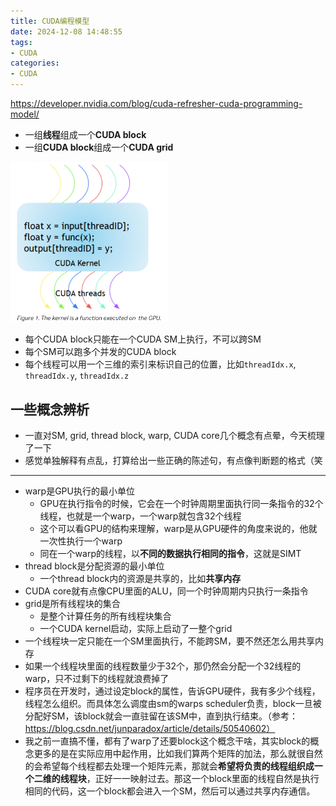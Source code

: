 ```yaml
---
title: CUDA编程模型
date: 2024-12-08 14:48:55
tags:
- CUDA
categories:
- CUDA
---
```


https://developer.nvidia.com/blog/cuda-refresher-cuda-programming-model/

* 一组**线程**组成一个**CUDA block**
* 一组**CUDA block**组成一个**CUDA grid**

<img src="/images/CUDAkernel.png" width="50%">

* 每个CUDA block只能在一个CUDA SM上执行，不可以跨SM
* 每个SM可以跑多个并发的CUDA block
* 每个线程可以用一个三维的索引来标识自己的位置，比如`threadIdx.x`, `threadIdx.y`, `threadIdx.z`

## 一些概念辨析
* 一直对SM, grid, thread block, warp, CUDA core几个概念有点晕，今天梳理了一下
* 感觉单独解释有点乱，打算给出一些正确的陈述句，有点像判断题的格式（笑

-------
* warp是GPU执行的最小单位
    * GPU在执行指令的时候，它会在一个时钟周期里面执行同一条指令的32个线程，也就是一个warp，一个warp就包含32个线程
    * 这个可以看GPU的结构来理解，warp是从GPU硬件的角度来说的，他就一次性执行一个warp
    * 同在一个warp的线程，以**不同的数据执行相同的指令**，这就是SIMT
* thread block是分配资源的最小单位
    * 一个thread block内的资源是共享的，比如**共享内存**
* CUDA core就有点像CPU里面的ALU，同一个时钟周期内只执行一条指令
* grid是所有线程块的集合
    * 是整个计算任务的所有线程块集合
    * 一个CUDA kernel启动，实际上启动了一整个grid
* 一个线程块一定只能在一个SM里面执行，不能跨SM，要不然还怎么用共享内存
* 如果一个线程块里面的线程数量少于32个，那仍然会分配一个32线程的warp，只不过剩下的线程就浪费掉了
* 程序员在开发时，通过设定block的属性，告诉GPU硬件，我有多少个线程，线程怎么组织。而具体怎么调度由sm的warps scheduler负责，block一旦被分配好SM，该block就会一直驻留在该SM中，直到执行结束。（参考：https://blog.csdn.net/junparadox/article/details/50540602）
* 我之前一直搞不懂，都有了warp了还要block这个概念干啥，其实block的概念更多的是在实际应用中起作用，比如我们算两个矩阵的加法，那么就很自然的会希望每个线程都去处理一个矩阵元素，那就会**希望将负责的线程组织成一个二维的线程块**，正好一一映射过去。那这一个block里面的线程自然是执行相同的代码，这一个block都会进入一个SM，然后可以通过共享内存通信。